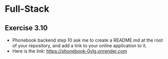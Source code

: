 # Full-Stack

## Exercise 3.10
- Phonebook backend step 10 ask me to create a README.md at the root of your repository, and add a link to your online application to it.
- Here is the link: https://phonebook-0vlg.onrender.com